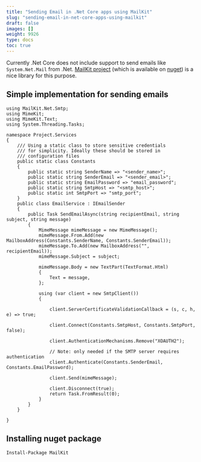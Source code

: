 ```yaml
---
title: "Sending Email in .Net Core apps using MailKit"
slug: "sending-email-in-net-core-apps-using-mailkit"
draft: false
images: []
weight: 9926
type: docs
toc: true
---
```


Currently .Net Core does not include support to send emails like `System.Net.Mail` from .Net. [MailKit project](https://github.com/jstedfast/MailKit) (which is available on [nuget](https://www.nuget.org/packages/MailKit/)) is a nice library for this purpose.

## Simple implementation for sending emails

    using MailKit.Net.Smtp;
    using MimeKit;
    using MimeKit.Text;
    using System.Threading.Tasks;
    
    namespace Project.Services
    {
        /// Using a static class to store sensitive credentials
        /// for simplicity. Ideally these should be stored in
        /// configuration files
        public static class Constants
        {
            public static string SenderName => "<sender_name>";
            public static string SenderEmail => "<sender_email>";
            public static string EmailPassword => "email_password";
            public static string SmtpHost => "<smtp_host>";
            public static int SmtpPort => "smtp_port";
        }
        public class EmailService : IEmailSender
        {
            public Task SendEmailAsync(string recipientEmail, string subject, string message)
            {
                MimeMessage mimeMessage = new MimeMessage();
                mimeMessage.From.Add(new MailboxAddress(Constants.SenderName, Constants.SenderEmail));
                mimeMessage.To.Add(new MailboxAddress("", recipientEmail));
                mimeMessage.Subject = subject;
    
                mimeMessage.Body = new TextPart(TextFormat.Html)
                {
                    Text = message,
                };
    
                using (var client = new SmtpClient())
                {
    
                    client.ServerCertificateValidationCallback = (s, c, h, e) => true;
    
                    client.Connect(Constants.SmtpHost, Constants.SmtpPort, false);    
    
                    client.AuthenticationMechanisms.Remove("XOAUTH2");
    
                    // Note: only needed if the SMTP server requires authentication
                    client.Authenticate(Constants.SenderEmail, Constants.EmailPassword);
    
                    client.Send(mimeMessage);
    
                    client.Disconnect(true);
                    return Task.FromResult(0);
                }
            }        
        }       
        
    }



## Installing nuget package
    Install-Package MailKit

